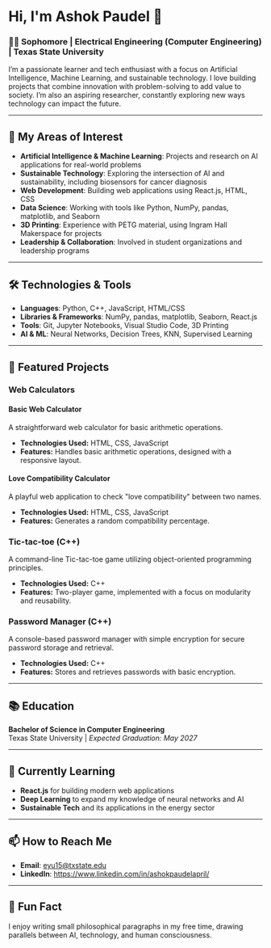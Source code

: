 # Hi, I'm Ashok Paudel 👋

### 🧑‍💻 Sophomore | Electrical Engineering (Computer Engineering) | Texas State University

I’m a passionate learner and tech enthusiast with a focus on Artificial Intelligence, Machine Learning, and sustainable technology. I love building projects that combine innovation with problem-solving to add value to society. I’m also an aspiring researcher, constantly exploring new ways technology can impact the future.

---

## 🚀 My Areas of Interest
- **Artificial Intelligence & Machine Learning**: Projects and research on AI applications for real-world problems
- **Sustainable Technology**: Exploring the intersection of AI and sustainability, including biosensors for cancer diagnosis
- **Web Development**: Building web applications using React.js, HTML, CSS
- **Data Science**: Working with tools like Python, NumPy, pandas, matplotlib, and Seaborn
- **3D Printing**: Experience with PETG material, using Ingram Hall Makerspace for projects
- **Leadership & Collaboration**: Involved in student organizations and leadership programs

---

## 🛠️ Technologies & Tools
- **Languages**: Python, C++, JavaScript, HTML/CSS
- **Libraries & Frameworks**: NumPy, pandas, matplotlib, Seaborn, React.js
- **Tools**: Git, Jupyter Notebooks, Visual Studio Code, 3D Printing
- **AI & ML**: Neural Networks, Decision Trees, KNN, Supervised Learning

---

## 📝 Featured Projects

### Web Calculators

#### Basic Web Calculator
A straightforward web calculator for basic arithmetic operations.
- **Technologies Used:** HTML, CSS, JavaScript
- **Features:** Handles basic arithmetic operations, designed with a responsive layout.

#### Love Compatibility Calculator
A playful web application to check "love compatibility" between two names.
- **Technologies Used:** HTML, CSS, JavaScript
- **Features:** Generates a random compatibility percentage.

### Tic-tac-toe (C++)

A command-line Tic-tac-toe game utilizing object-oriented programming principles.
- **Technologies Used:** C++
- **Features:** Two-player game, implemented with a focus on modularity and reusability.

### Password Manager (C++)

A console-based password manager with simple encryption for secure password storage and retrieval.
- **Technologies Used:** C++
- **Features:** Stores and retrieves passwords with basic encryption.
---

## 📚 Education
**Bachelor of Science in Computer Engineering**  
Texas State University | *Expected Graduation: May 2027*

---

## 🌱 Currently Learning
- **React.js** for building modern web applications
- **Deep Learning** to expand my knowledge of neural networks and AI
- **Sustainable Tech** and its applications in the energy sector

---

## 📫 How to Reach Me
- **Email**: eyu15@txstate.edu
- **LinkedIn**: https://www.linkedin.com/in/ashokpaudelapril/


---

## 🌟 Fun Fact
I enjoy writing small philosophical paragraphs in my free time, drawing parallels between AI, technology, and human consciousness.
